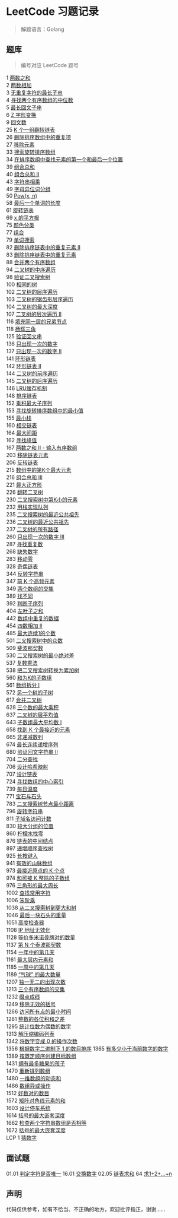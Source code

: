 # LeetCode 习题记录

> 解题语言：Golang

## 题库

> 编号对应 LeetCode 题号

1 [两数之和](./QuestionBank/1.go)  
2 [两数相加](./QuestionBank/2.go)  
3 [无重复字符的最长子串](./QuestionBank/3.go)  
4 [寻找两个有序数组的中位数](./QuestionBank/4.go)  
5 [最长回文子串](./QuestionBank/5.go)  
6 [Z 字形变换](./QuestionBank/6.go)  
9 [回文数](./QuestionBank/9.go)  
25 [K 个一组翻转链表](./QuestionBank/25.go)  
26 [删除排序数组中的重复项](./QuestionBank/28.go)  
27 [移除元素](./QuestionBank/27.go)  
33 [搜索旋转排序数组](./QuestionBank/33.go)  
34 [在排序数组中查找元素的第一个和最后一个位置](./QuestionBank/34.go)  
39 [组合总和](./QuestionBank/39.go)  
40 [组合总和 II](./QuestionBank/40.go)  
43 [字符串相乘](./QuestionBank/43.go)  
49 [字母异位词分组](./QuestionBank/49.go)  
50 [Pow(x, n)](./QuestionBank/50.go)  
58 [最后一个单词的长度](./QuestionBank/58.go)  
61 [旋转链表](./QuestionBank/61.go)  
69 [x 的平方根](./QuestionBank/69.go)  
75 [颜色分类](./QuestionBank/75.go)  
77 [组合](./QuestionBank/77.go)  
79 [单词搜索](./QuestionBank/79.go)  
82 [删除排序链表中的重复元素 II](./QuestionBank/82.go)  
83 [删除排序链表中的重复元素](./QuestionBank/83.go)  
88 [合并两个有序数组](./QuestionBank/88.go)  
94 [二叉树的中序遍历](./QuestionBank/94.go)  
98 [验证二叉搜索树](./QuestionBank/98.go)  
100 [相同的树](./QuestionBank/100.go)  
102 [二叉树的层序遍历](./QuestionBank/102.go)  
103 [二叉树的锯齿形层序遍历](./QuestionBank/103.go)  
104 [二叉树的最大深度](./QuestionBank/104.go)  
107 [二叉树的层次遍历 II](./QuestionBank/107.go)  
116 [填充同一层的兄弟节点](./QuestionBank/116.go)  
118 [杨辉三角](./QuestionBank/118.go)  
125 [验证回文串](./QuestionBank/125.go)  
136 [只出现一次的数字](./QuestionBank/136.go)  
137 [只出现一次的数字 II](./QuestionBank/137.go)  
141 [环形链表](./QuestionBank/141.go)  
142 [环形链表 II](./QuestionBank/142.go)  
144 [二叉树的前序遍历](./QuestionBank/144.go)  
145 [二叉树的后序遍历](./QuestionBank/145.go)  
146 [LRU缓存机制](./QuestionBank/146.go)  
148 [排序链表](./QuestionBank/148.go)  
152 [乘积最大子序列](./QuestionBank/152.go)  
153 [寻找旋转排序数组中的最小值](./QuestionBank/153.go)  
155 [最小栈](./QuestionBank/155.go)  
160 [相交链表](./QuestionBank/160.go)  
164 [最大间距](./QuestionBank/164.go)  
162 [寻找峰值](./QuestionBank/162.go)  
167 [两数之和 II - 输入有序数组](./QuestionBank/167.go)  
203 [移除链表元素](./QuestionBank/203.go)  
206 [反转链表](./QuestionBank/206.go)  
215 [数组中的第K个最大元素](./QuestionBank/215.go)  
216 [组合总和 III](./QuestionBank/216.go)  
221 [最大正方形](./QuestionBank/221.go)  
226 [翻转二叉树](./QuestionBank/226.go)  
230 [二叉搜索树中第K小的元素](./QuestionBank/230.go)  
232 [用栈实现队列](./QuestionBank/232.go)  
235 [二叉搜索树的最近公共祖先](./QuestionBank/235.go)  
236 [二叉树的最近公共祖先](./QuestionBank/236.go)  
237 [二叉树的所有路径](./QuestionBank/257.go)  
260 [只出现一次的数字 III](./QuestionBank/260.go)  
287 [寻找重复数](./QuestionBank/287.go)  
268 [缺失数字](./QuestionBank/268.go)  
283 [移动零](./QuestionBank/283.go)  
328 [奇偶链表](./QuestionBank/328.go)  
344 [反转字符串](./QuestionBank/344.go)  
347 [前 K 个高频元素](./QuestionBank/347.go)  
349 [两个数组的交集](./QuestionBank/349.go)  
389 [找不同](./QuestionBank/389.go)  
392 [判断子序列](./QuestionBank/392.go)  
404 [左叶子之和](./QuestionBank/404.go)  
442 [数组中重复的数据](./QuestionBank/442.go)  
454 [四数相加 II](./QuestionBank/454.go)  
485 [最大连续1的个数](./QuestionBank/485.go)  
501 [二叉搜索树中的众数](./QuestionBank/501.go)  
509 [斐波那契数](./QuestionBank/509.go)  
530 [二叉搜索树的最小绝对差](./QuestionBank/530.go)  
537 [复数乘法](./QuestionBank/537.go)  
538 [把二叉搜索树转换为累加树](./QuestionBank/538.go)  
560 [和为K的子数组](./QuestionBank/560.go)  
561 [数组拆分 I](./QuestionBank/561.go)  
572 [另一个树的子树](./QuestionBank/572.go)  
617 [合并二叉树](./QuestionBank/617.go)  
628 [三个数的最大乘积](./QuestionBank/628.go)  
637 [二叉树的层平均值](./QuestionBank/637.go)  
643 [子数组最大平均数 I](./QuestionBank/643.go)  
658 [找到 K 个最接近的元素](./QuestionBank/658.go)  
665 [非递减数列](./QuestionBank/665.go)  
674 [最长连续递增序列](./QuestionBank/674.go)  
680 [验证回文字符串 Ⅱ](./QuestionBank/680.go)  
704 [二分查找](./QuestionBank/704.go)  
706 [设计哈希映射](./QuestionBank/706.go)  
707 [设计链表](./QuestionBank/707.go)  
724 [寻找数组的中心索引](./QuestionBank/724.go)  
739 [每日温度](./QuestionBank/739.go)  
771 [宝石与石头](./QuestionBank/771.go)  
783 [二叉搜索树节点最小距离](./QuestionBank/783.go)  
796 [旋转字符串](./QuestionBank/796.go)  
811 [子域名访问计数](./QuestionBank/811.go)  
830 [较大分组的位置](./QuestionBank/830.go)  
860 [柠檬水找零](./QuestionBank/860.go)  
876 [链表的中间结点](./QuestionBank/876.go)  
897 [递增顺序查找树](./QuestionBank/897.go)  
925 [长按键入](./QuestionBank/925.go)  
941 [有效的山脉数组](./QuestionBank/941.go)  
973 [最接近原点的 K 个点](./QuestionBank/973.go)  
974 [和可被 K 整除的子数组](./QuestionBank/974.go)  
976 [三角形的最大周长](./QuestionBank/976.go)  
1002 [查找常用字符](./QuestionBank/1002.go)  
1006 [笨阶乘](./QuestionBank/1006.go)  
1038 [从二叉搜索树到更大和树](./QuestionBank/1038.go)  
1046 [最后一块石头的重量](./QuestionBank/1046.go)  
1051 [高度检查器](./QuestionBank/1051.go)  
1108 [IP 地址无效化](./QuestionBank/1108.go)  
1128 [等价多米诺骨牌对的数量](./QuestionBank/1128.go)  
1137 [第 N 个泰波那契数](./QuestionBank/1137.go)  
1154 [一年中的第几天](./QuestionBank/1154.go)  
1161 [最大层内元素和](./QuestionBank/1161.go)  
1185 [一周中的第几天](./QuestionBank/1185.go)  
1189 [“气球” 的最大数量](./QuestionBank/1189.go)  
1207 [独一无二的出现次数](./QuestionBank/1207.go)  
1213 [三个有序数组的交集](./QuestionBank/1213.go)  
1232 [缀点成线](./QuestionBank/1232.go)  
1249 [移除无效的括号](./QuestionBank/1249.go)  
1266 [访问所有点的最小时间](./QuestionBank/1266.go)  
1281 [整数的各位积和之差](./QuestionBank/1281.go)  
1295 [统计位数为偶数的数字](./QuestionBank/1295.go)  
1313 [解压缩编码列表](./QuestionBank/1313.go)  
1342 [将数字变成 0 的操作次数](./QuestionBank/1342.go)  
1356 [根据数字二进制下 1 的数目排序](./QuestionBank/1356.go)
1365 [有多少小于当前数字的数字](./QuestionBank/1365.go)  
1389 [按既定顺序创建目标数组](./QuestionBank/1389.go)  
1431 [拥有最多糖果的孩子](./QuestionBank/1431.go)  
1470 [重新排列数组](./QuestionBank/1470.go)  
1480 [一维数组的动态和](./QuestionBank/1480.go)  
1486 [数组异或操作](./QuestionBank/1486.go)  
1512 [好数对的数目](./QuestionBank/1512.go)  
1572 [矩阵对角线元素的和](./QuestionBank/1572.go)  
1603 [设计停车系统](./QuestionBank/1603.go)  
1614 [括号的最大嵌套深度](./QuestionBank/1614.go)  
1662 [检查两个字符串数组是否相等](./QuestionBank/1662.go)  
1672 [括号的最大嵌套深度](./QuestionBank/1672.go)  
LCP 1 [猜数字](./QuestionBank/LCP1.go)

## 面试题

01.01 [判定字符是否唯一](./interviewQuestion/01_01.go)
16.01 [交换数字](./interviewQuestion/16_01.go)
02.05 [链表求和](./interviewQuestion/02_05.go)
64 [求1+2+…+n](./interviewQuestion/64.go)

## 声明

代码仅供参考，如有不恰当、不正确的地方，欢迎批评指正，谢谢……